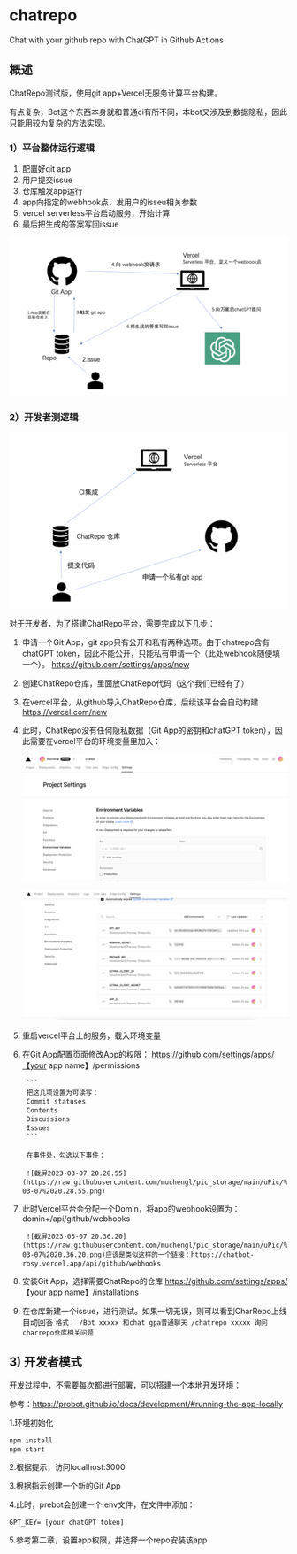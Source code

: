 # chatrepo
Chat with your github repo with ChatGPT in Github Actions

## 概述

ChatRepo测试版，使用git app+Vercel无服务计算平台构建。

有点复杂，Bot这个东西本身就和普通ci有所不同，本bot又涉及到数据隐私，因此只能用较为复杂的方法实现。

### 1）平台整体运行逻辑

1. 配置好git app
2. 用户提交issue
3. 仓库触发app运行
4. app向指定的webhook点，发用户的isseu相关参数
5. vercel serverless平台启动服务，开始计算
6. 最后把生成的答案写回issue

![截屏2023-03-07 20.17.31](https://raw.githubusercontent.com/muchengl/pic_storage/main/uPic/%E6%88%AA%E5%B1%8F2023-03-07%2020.17.31.png)

### 2）开发者测逻辑

![截屏2023-03-07 20.17.11](https://raw.githubusercontent.com/muchengl/pic_storage/main/uPic/%E6%88%AA%E5%B1%8F2023-03-07%2020.17.11.png)

对于开发者，为了搭建ChatRepo平台，需要完成以下几步：

1. 申请一个Git App，git app只有公开和私有两种选项。由于chatrepo含有chatGPT token，因此不能公开，只能私有申请一个（此处webhook随便填一个）。
    https://github.com/settings/apps/new

2. 创建ChatRepo仓库，里面放ChatRepo代码（这个我们已经有了）

3. 在vercel平台，从github导入ChatRepo仓库，后续该平台会自动构建
    https://vercel.com/new

4. 此时，ChatRepo没有任何隐私数据（Git App的密钥和chatGPT token），因此需要在vercel平台的环境变量里加入：

    ![截屏2023-03-07 20.24.53](https://raw.githubusercontent.com/muchengl/pic_storage/main/uPic/%E6%88%AA%E5%B1%8F2023-03-07%2020.24.53.png)

    ![截屏2023-03-07 20.25.13](https://raw.githubusercontent.com/muchengl/pic_storage/main/uPic/%E6%88%AA%E5%B1%8F2023-03-07%2020.25.13.png)
5. 重启vercel平台上的服务，载入环境变量
6. 在Git App配置页面修改App的权限：
        https://github.com/settings/apps/【your app name】/permissions

        ```
        把这几项设置为可读写：
        Commit statuses
        Contents
        Discussions
        Issues
        ```

        在事件处，勾选以下事件：

        ![截屏2023-03-07 20.28.55](https://raw.githubusercontent.com/muchengl/pic_storage/main/uPic/%E6%88%AA%E5%B1%8F2023-03-07%2020.28.55.png)

7. 此时Vercel平台会分配一个Domin，将app的webhook设置为：
        domin+/api/github/webhooks

        ![截屏2023-03-07 20.36.20](https://raw.githubusercontent.com/muchengl/pic_storage/main/uPic/%E6%88%AA%E5%B1%8F2023-03-07%2020.36.20.png)应该是类似这样的一个链接：https://chatbot-rosy.vercel.app/api/github/webhooks
8. 安装Git App，选择需要ChatRepo的仓库
        https://github.com/settings/apps/【your app name】/installations
9. 在仓库新建一个issue，进行测试。如果一切无误，则可以看到CharRepo上线自动回答
        ```
        格式：
        /Bot xxxxx
        和chat gpa普通聊天
        /chatrepo xxxxx
        询问charrepo仓库相关问题
        ```

## 3) 开发者模式

开发过程中，不需要每次都进行部署，可以搭建一个本地开发环境：

参考：https://probot.github.io/docs/development/#running-the-app-locally

1.环境初始化

```
npm install
npm start
```

2.根据提示，访问localhost:3000

3.根据指示创建一个新的Git App

4.此时，prebot会创建一个.env文件，在文件中添加：

```
GPT_KEY= [your chatGPT token]
```

5.参考第二章，设置app权限，并选择一个repo安装该app





